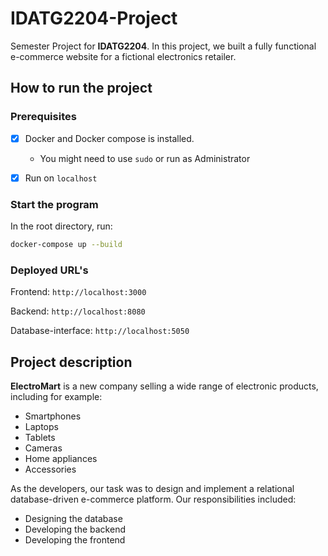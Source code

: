 # IDATG2204-Project
Semester Project for **IDATG2204**. In this project, we built a fully functional e-commerce website for a fictional electronics retailer.

## How to run the project
### Prerequisites
- [x] Docker and Docker compose is installed. 
  - You might need to use `sudo` or run as Administrator

- [x] Run on `localhost`

### Start the program
In the root directory, run:
```bash
docker-compose up --build
```

### Deployed URL's
Frontend: `http://localhost:3000`

Backend: `http://localhost:8080`

Database-interface: `http://localhost:5050`

## Project description
**ElectroMart** is a new company selling a wide range of electronic products, including for example:
- Smartphones
- Laptops
- Tablets
- Cameras
- Home appliances
- Accessories

As the developers, our task was to design and implement a relational database-driven e-commerce platform. Our responsibilities included:
- Designing the database
- Developing the backend
- Developing the frontend
